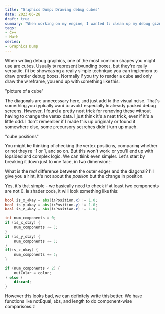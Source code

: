 ```yaml
---
title: "Graphics Dump: Drawing debug cubes"
date: 2023-06-28
draft: true
summary: "When working on my engine, I wanted to clean up my debug gizmos a bit. The first thing to tackle is drawing bounding boxes!"
tags:
- C++
- Math
series:
- Graphics Dump
---
```


When writing debug graphics, one of the most common shapes you might use are cubes. Usually to represent bounding boxes, but they're really versatile. I'll be showcasing a really simple technique you can implement to draw prettier debug boxes. Normally if you try to render a cube and only draw the wireframe, you end up with something like this:

"picture of a cube"

The diagonals are unnecessary here, and just add to the visual noise. That's something you typically want to avoid, especially in already packed debug screens. However, I found a pretty neat trick for removing these without having to change the vertex data. I just think it's a neat trick, even if it's a little odd. I don't remember if I made this up originally or found it somewhere else, some precursory searches didn't turn up much.

"cube positions"

You might be thinking of checking the vertex positions, comparing whether or not they're -1 or 1, and so on. But this won't work, or you'll end up with lopsided and complex logic. We can think
even simpler. Let's start by breaking it down just to one face, in two dimensions:

What is the _real_ difference between the outer edges and the diagonal? I'll give you a hint, it's not about the _position_ but the change in position.

Yes, it's that simple - we basically need to check if at least two components are not 0. In shader code, it will look something like this:

```glsl
bool is_x_okay = abs(inPosition.x) != 1.0;
bool is_y_okay = abs(inPosition.y) != 1.0;
bool is_z_okay = abs(inPosition.z) != 1.0;

int num_components = 0;
if (is_x_okay) {
    num_components += 1;
}
if (is_y_okay) {
    num_components += 1;
}
if(is_z_okay) {
    num_components += 1;
}

if (num_components < 2) {
    outColor = color;
} else {
    discard;
}
```

However this looks bad, we can definitely write this better. We have functions like notEqual, abs, and length to do component-wise comparisons.z

